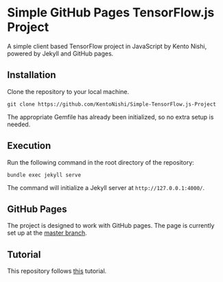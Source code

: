 # Simple GitHub Pages TensorFlow.js Project

A simple client based TensorFlow project in JavaScript by Kento Nishi, powered by Jekyll and GitHub pages.

## Installation
Clone the repository to your local machine.
```
git clone https://github.com/KentoNishi/Simple-TensorFlow.js-Project
```
The appropriate Gemfile has already been initialized, so no extra setup is needed.

## Execution
Run the following command in the root directory of the repository:
```
bundle exec jekyll serve
```
The command will initialize a Jekyll server at ``http://127.0.0.1:4000/``.

## GitHub Pages
The project is designed to work with GitHub pages. The page is currently set up at the [master branch](https://kentonishi.github.io/Simple-TensorFlow.js-Project/).

## Tutorial
This repository follows [this](https://codelabs.developers.google.com/codelabs/tfjs-training-classfication/index.html#0) tutorial.
